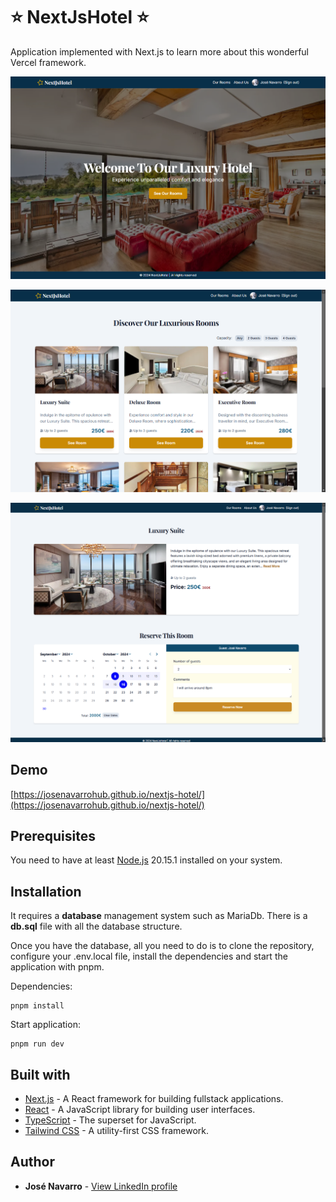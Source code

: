 # ⭐ NextJsHotel ⭐

Application implemented with Next.js to learn more about this wonderful Vercel framework.

[![NextJsHotel](https://github.com/josenavarrohub/nextjs-hotel/blob/main/demo.png?raw=true)](https://josenavarrohub.github.io/nextjs-hotel/)

[![NextJsHotel](https://github.com/josenavarrohub/nextjs-hotel/blob/main/demo2.png?raw=true)](https://josenavarrohub.github.io/nextjs-hotel/)

[![NextJsHotel](https://github.com/josenavarrohub/nextjs-hotel/blob/main/demo3.png?raw=true)](https://josenavarrohub.github.io/nextjs-hotel/)

## Demo
[https://josenavarrohub.github.io/nextjs-hotel/](https://josenavarrohub.github.io/nextjs-hotel/)

## Prerequisites

You need to have at least [Node.js](https://nodejs.org/en/) 20.15.1 installed on your system.

## Installation

It requires a **database** management system such as MariaDb. There is a **db.sql** file with all the database structure.

Once you have the database, all you need to do is to clone the repository, configure your .env.local file, install the dependencies and start the application with pnpm.

Dependencies:
```
pnpm install
```

Start application:
```
pnpm run dev
```


## Built with

* [Next.js](https://nextjs.org/) - A React framework for building fullstack applications.
* [React](https://reactjs.org/) - A JavaScript library for building user interfaces.
* [TypeScript](https://www.typescriptlang.org/) - The superset for JavaScript.
* [Tailwind CSS](https://tailwindcss.com/) - A utility-first CSS framework.


## Author

* **José Navarro** - [View LinkedIn profile](https://www.linkedin.com/in/josenavarroortiz/)